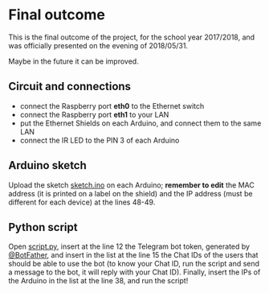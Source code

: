 # Final outcome
This is the final outcome of the project, for the school year 2017/2018, and was officially presented on the evening of 2018/05/31.

Maybe in the future it can be improved.

## Circuit and connections
* connect the Raspberry port **eth0** to the Ethernet switch
* connect the Raspberry port **eth1** to your LAN
* put the Ethernet Shields on each Arduino, and connect them to the same LAN
* connect the IR LED to the PIN 3 of each Arduino

## Arduino sketch
Upload the sketch [sketch.ino](sketch.ino) on each Arduino; **remember to edit** the MAC address (it is printed on a label on the shield) and the IP address (must be different for each device) at the lines 48-49.

## Python script
Open [script.py](script.py), insert at the line 12 the Telegram bot token, generated by [@BotFather](http://t.me/botfather), and insert in the list at the line 15 the Chat IDs of the users that should be able to use the bot (to know your Chat ID, run the script and send a message to the bot, it will reply with your Chat ID).
Finally, insert the IPs of the Arduino in the list at the line 38, and run the script!
